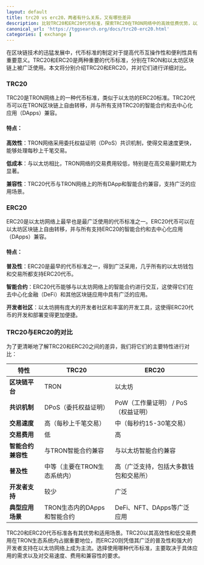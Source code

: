 ```yaml
---
layout: default
title: trc20 vs erc20，两者有什么关系，又有哪些差异
description: 比较TRC20和ERC20代币标准，探索TRC20在TRON网络中的高效低费优势，以及ERC20在以太坊网络中的广泛应用。本文详细分析两者的特性与差异，帮助您了解哪种代币标准更适合您的区块链需求。
canonical_url: 'https://tggsearch.org/docs/trc20-erc20.html'
categories: [ exchange ]
---
```

在区块链技术的迅猛发展中，代币标准的制定对于提高代币互操作性和便利性具有重要意义。TRC20和ERC20是两种重要的代币标准，分别在TRON和以太坊区块链上被广泛使用。本文将分别介绍TRC20和ERC20，并对它们进行详细对比。

### TRC20
TRC20是TRON网络上的一种代币标准，类似于以太坊的ERC20标准。TRC20代币可以在TRON区块链上自由转移，并与所有支持TRC20的智能合约和去中心化应用（DApps）兼容。

#### 特点：

**高效性**：TRON网络采用委托权益证明（DPoS）共识机制，使得交易速度更快，能够处理每秒上千笔交易。

**低成本**：与以太坊相比，TRON网络的交易费用较低，特别是在高交易量时期尤为显著。

**兼容性**：TRC20代币与TRON网络上的所有DApp和智能合约兼容，支持广泛的应用场景。

### ERC20
ERC20是以太坊网络上最早也是最广泛使用的代币标准之一。ERC20代币可以在以太坊区块链上自由转移，并与所有支持ERC20的智能合约和去中心化应用（DApps）兼容。

#### 特点：

**普及性**：ERC20是最早的代币标准之一，得到广泛采用，几乎所有的以太坊钱包和交易所都支持ERC20代币。

**智能合约**：ERC20代币能够与以太坊网络上的智能合约进行交互，这使得它们在去中心化金融（DeFi）和其他区块链应用中具有广泛的应用。

**开发者社区**：以太坊拥有庞大的开发者社区和丰富的开发工具，这使得ERC20代币的开发和部署变得更加便捷。

### TRC20与ERC20的对比
为了更清晰地了解TRC20和ERC20之间的差异，我们将它们的主要特性进行对比：

| **特性**               | **TRC20**                                      | **ERC20**                                      |
|------------------------|------------------------------------------------|------------------------------------------------|
| **区块链平台**         | TRON                                           | 以太坊                                         |
| **共识机制**           | DPoS（委托权益证明）                           | PoW（工作量证明） / PoS（权益证明）            |
| **交易速度**           | 高（每秒上千笔交易）                           | 中（每秒约15-30笔交易）                        |
| **交易费用**           | 低                                             | 高                                             |
| **智能合约兼容性**     | 与TRON智能合约兼容                             | 与以太坊智能合约兼容                           |
| **普及性**             | 中等（主要在TRON生态系统内）                   | 高（广泛支持，包括大多数钱包和交易所）         |
| **开发者支持**         | 较少                                           | 广泛                                           |
| **典型应用场景**       | TRON生态内的DApps和智能合约                     | DeFi、NFT、DApps等广泛应用                      |


TRC20和ERC20代币标准各有其优势和适用场景。TRC20以其高效性和低交易费用在TRON生态系统内占据重要地位，而ERC20则凭借其广泛的普及性和强大的开发者支持在以太坊网络上成为主流。选择使用哪种代币标准，主要取决于具体应用的需求以及对交易速度、费用和兼容性的要求。